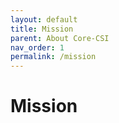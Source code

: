 ```yaml
---
layout: default
title: Mission
parent: About Core-CSI
nav_order: 1
permalink: /mission
---
```


# Mission
